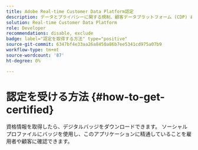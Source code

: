 ```yaml
---
title: Adobe Real-time Customer Data Platform認定
description: データとプライバシーに関する規制、顧客データプラットフォーム (CDP) およびAdobe Experience Platformの知識に準拠した統合プロファイルに関し、リアルタイムでのオーディエンスのセグメント化、宛先の書き出し、アクティブ化に関する技術的な知識がある。
solution: Real-time Customer Data Platform
role: Developer
recommendations: disable, exclude
badge: label="認定を取得する方法" type="positive"
source-git-commit: 6347bf4e33aa26a8450a86b7ee5341cd975a07b9
workflow-type: tm+mt
source-wordcount: '87'
ht-degree: 0%

---
```


# 認定を受ける方法 {#how-to-get-certified}

資格情報を取得したら、デジタルバッジをダウンロードできます。 ソーシャルプロファイルにバッジを使用し、このアプリケーションに精通していることを雇用者や顧客に確認できます。
